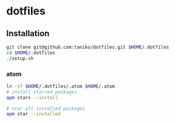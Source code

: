 # dotfiles

## Installation
```sh
git clone git@github.com:taniko/dotfiles.git $HOME/.dotfiles
cd $HOME/.dotfiles
./setup.sh
```

### atom
```sh
ln -sf $HOME/.dotfiles/.atom $HOME/.atom
# install starred packages
apm stars --install

# star all installed packages
apm star --installed
```
